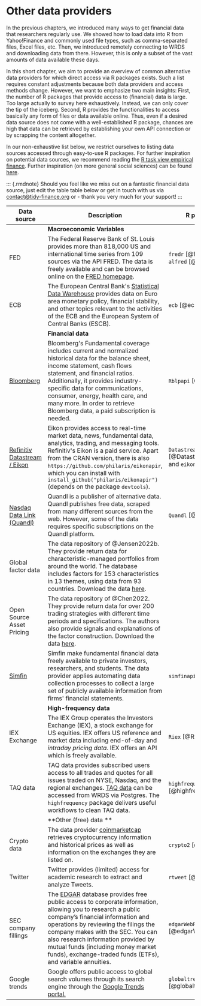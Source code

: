 # Other data providers

In the previous chapters, we introduced many ways to get financial data that researchers regularly use. We showed how to load data into R from Yahoo!Finance and commonly used file types, such as comma-separated files, Excel files, etc. Then, we introduced remotely connecting to WRDS and downloading data from there. However, this is only a subset of the vast amounts of data available these days. 

In this short chapter, we aim to provide an overview of common alternative data providers for which direct access via R packages exists. Such a list requires constant adjustments because both data providers and access methods change. 
However, we want to emphasize two main insights: First, the number of R packages that provide access to (financial) data is large. Too large actually to survey here exhaustively. Instead, we can only cover the tip of the iceberg. Second, R provides the functionalities to access basically any form of files or data available online. Thus, even if a desired data source does not come with a well-established R package, chances are high that data can be retrieved by establishing your own API connection or by scrapping the content altogether. 

In our non-exhaustive list below, we restrict ourselves to listing data sources accessed through easy-to-use R packages. For further inspiration on potential data sources, we recommend reading the [R task view empirical finance](https://cran.r-project.org/web/views/Finance.html). Further inspiration (on more general social sciences) can be found [here](https://cengel.github.io/gearup2016/SULdataAccess.html). 

::: {.rmdnote}
Should you feel like we miss out on a fantastic financial data source, just edit the table table below or get in touch with us via [contact@tidy-finance.org](mailto:contact@tidy-finance.org) or  - thank you very much for your support!
:::


| Data source                                                     	| Description                                                                                                                                                                                                                                                                                                                                                                                                        	|    R packages                                                    	|
|-----------------------------------------------------------------------------	|---------------------------------------------------------------------------------------------------------------------------------------------------------------------------------------------------------------------------------------------------------------------------------------------------------------------------------------------------------------------------------------------------------	|--------------------------------------------------------	|
|                                                      	| **Macroeconomic Variables**                                                                                                                                                                                                                                                                                                                                                                                                        	|                                                        	|
| FED                                                                         	| The Federal Reserve Bank of St. Louis provides more than 818,000 US and international time series from 109 sources via the API FRED. The data is freely available and can be browsed online on the [FRED homepage](https://fred.stlouisfed.org/).                                                                                                                                                       	| `fredr` [@fredr] and `alfred` [@alfred]                	|
| ECB                                                                         	| The European Central Bank's [Statistical Data Warehouse](https://sdw.ecb.europa.eu/) provides data on Euro area monetary policy, financial stability, and other topics relevant to the activities of the ECB and the European System of Central Banks (ESCB).                                                                                                                                           	| `ecb` [@ecb]                                           	|
|                                                               	|  **Financial data**                                                                                                                                                                                                                                                                                                                                                                                                       	|                                                        	|
| [Bloomberg](https://www.bloomberg.com/)                                     	| Bloomberg's Fundamental coverage includes current and normalized historical data for the balance sheet, income statement, cash flows statement, and financial ratios. Additionally, it provides industry-specific data for communications, consumer, energy, health care, and many more. In order to retrieve Bloomberg data, a paid subscription is needed.                                            	| `Rblpapi` [@Rblpapi]                                   	|
| [Refinitiv Datastream / Eikon](https://www.refinitiv.com/en/financial-data) 	| Eikon provides access to real-time market data, news, fundamental data, analytics, trading, and messaging tools. Refinitiv's Eikon is a paid service. Apart from the CRAN version, there is also `https://github.com/philaris/eikonapir`, which you can install with `install_github("philaris/eikonapir")` (depends on the package `devtools`).                                                        	| `DatastreamDSWS2R` [@DatastreamDSWS2R] and `eikonapir` 	|
| [Nasdaq Data Link (Quandl)](data.nasdaq.com/publishers/qdl)                 	| Quandl is a publisher of alternative data. Quandl publishes free data, scraped from many different sources from the web. However, some of the data requires specific subscriptions on the Quandl platform.                                                                                                                                                                                              	| `Quandl` [@Quandl]                                     	|
| Global factor data                                                          	| The data repository of @Jensen2022b. They provide return data for characteristic-managed portfolios from around the world. The database includes factors for 153 characteristics in 13 themes, using data from 93 countries. Download the data [here](https://jkpfactors.com/).                                                                                                                         	|                                                        	|
| Open Source Asset Pricing                                                   	| The data repository of @Chen2022. They provide return data for over 200 trading strategies with different time periods and specifications. The authors also provide signals and explanations of the factor construction. Download the data [here](https://www.openassetpricing.com/data).                                                                                                               	|                                                        	|
| [Simfin](https://simfin.com/)                                               	| Simfin make fundamental financial data freely available to private investors, researchers, and students. The data provider applies automating data collection processes to collect a large set of publicly available information from firms' financial statements.                                                                                                                                      	| `simfinapi` [@simfinapi]                               	|
|                                                       	|    **High-frequency data**                                                                                                                                                                                                                                                                                                                                                                                                     	|                                                        	|
| IEX Exchange                                                                	| The IEX Group operates the Investors Exchange (IEX), a stock exchange for US equities. IEX offers US reference and market data including end-of-day and *intraday pricing data*. IEX offers an API which is freely available.                                                                                                                                                                           	| `Riex` [@Riex]                                         	|
| TAQ data                                                                    	| TAQ data provides subscribed users access to all trades and quotes for all issues traded on NYSE, Nasdaq, and the regional exchanges. [TAQ data](https://www.nyse.com/market-data/historical) can be accessed from WRDS via Postgres. The `highfrequency` package delivers useful workflows to clean TAQ data.                                                                                          	| `highfrequency` [@highfrequency]                       	|
|                                                           	|  **Other (free) data **                                                                                                                                                                                                                                                                                                                                                                                                       	|                                                        	|
| Crypto data                                                         	| The data provider [coinmarketcap](coinmarketcap.com) retrieves cryptocurrency information and historical prices as well as information on the exchanges they are listed on.                                                                                                                                                                                                                             	| `crypto2` [@crypto2]                                   	|
| Twitter                                                                     	| Twitter provides (limited) access for academic research to extract and analyze Tweets.                                                                                                                                                                                                                                                                                                                  	| `rtweet` [@rtweet]                                     	|
| SEC company fillings                                                        	| The [EDGAR](https://www.sec.gov/edgar/about) database provides free public access to corporate information, allowing you to research a public company’s financial information and operations by reviewing the filings the company makes with the SEC.  You can also research information provided by mutual funds (including money market funds), exchange-traded funds (ETFs), and variable annuities. 	| `edgarWebR` [@edgarWebR]                               	|
| Google trends                                                        	| Google offers public access to global search volumes through its search engine through the [Google Trends portal.](https://trends.google.com/trends/?geo=DK) 	| `globaltrends` [@globaltrends]                               	|
